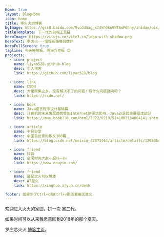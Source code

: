 ```yaml
---
home: true
layout: BlogHome
icon: home
title: 李火火的博客
bgImage: https://gss0.baidu.com/9vo3dSag_xI4khGko9WTAnF6hhy/zhidao/pic/item/a8773912b31bb051b9ae454f307adab44bede0cb.jpg
titleTemplate: 下一代的前端工具链
heroImage: https://vitejs.cn/vite3-cn/logo-with-shadow.png
heroText: 李火火---慢慢长路唯码做伴
heroFullScreen: true
tagline: 今天睡地板，明天当老板 😊
projects:
  - icon: project
    name: liyan528-github-blog
    desc: 个人博客
    link: https://github.com/liyan528/blog

  - icon: link
    name: CSDN
    desc: 大佬聚集之乡，没有解决不了的问题！有什么问题就问呗？
    link: https://csdn.net/

  - icon: book
    name: Java语言程序设计基础篇
    desc: 计算机的未来发展趋势受到Internet的深远影响，Java必是其重要组成部分
    link: https://max.book118.com/html/2022/0210/5241002134004141.shtm

  - icon: article
    name: 干货分享
    desc: 中国最优秀的散文100篇
    link: https://blog.csdn.net/weixin_47371464/article/details/129535475?ops_request_misc=&request_id=&biz_id=102&utm_term=%E4%BC%98%E7%A7%80%E6%96%87%E7%AB%A0&utm_medium=distribute.pc_search_result.none-task-blog-2~all~sobaiduweb~default-0-129535475.142^v88^koosearch_v1,239^v2^insert_chatgpt&spm=1018.2226.3001.4187

  - icon: friend
    name: 抖音
    desc: 空闲时间大家一起抖一抖
    link: https://www.douyin.com/

  - icon: friend
    name: 星星之火可以燎原
    desc: AI星火
    link: https://xinghuo.xfyun.cn/desk

footer: 如果少了Ctrl+c和Ctrl+v那活着毫无意义
---
```


欢迎进入火火的家园，拼一次 富三代。

如果时间可以从来我愿意回到2018年的那个夏天。

罗庄芯火火 [博客主页](https://blog.csdn.net/weixin_61646229?spm=1000.2115.3001.5343)。

